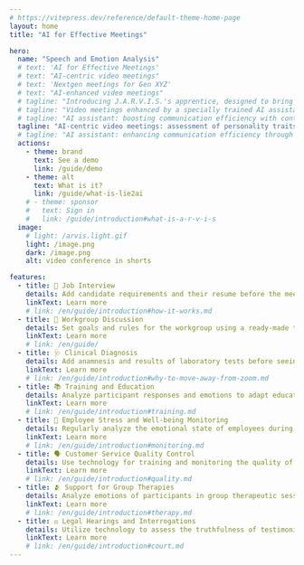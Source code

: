 ```yaml
---
# https://vitepress.dev/reference/default-theme-home-page
layout: home
title: "AI for Effective Meetings"

hero:
  name: "Speech and Emotion Analysis"
  # text: 'AI for Effective Meetings'
  # text: "AI-centric video meetings"
  # text: 'Nextgen meetings for Gen XYZ'
  # text: "AI-enhanced video meetings"
  # tagline: "Introducing J.A.R.V.I.S.'s apprentice, designed to bring the brilliance of its mentor into your meetings. This AI assistant uses past data to help you reach your goals, providing strategic advice and a focus on concrete outcomes."
  # tagline: "Video meetings enhanced by a specially trained AI assistant"
  # tagline: "AI assistant: boosting communication efficiency with continuous learning."
  tagline: "AI-centric video meetings: assessment of personality traits and truthfulness of statements of participants during a video conference."
  # tagline: "AI assistant: enhancing communication efficiency through continuous AI learning during your meetings."
  actions:
    - theme: brand
      text: See a demo
      link: /guide/demo
    - theme: alt
      text: What is it?
      link: /guide/what-is-lie2ai
    # - theme: sponsor
    #   text: Sign in
    #   link: /guide/introduction#what-is-a-r-v-i-s
  image:
    # light: /arvis.light.gif
    light: /image.png
    dark: /image.png
    alt: video conference in shorts

features:
  - title: 🔎 Job Interview
    details: Add candidate requirements and their resume before the meeting. Assess how well the candidate fits the job role during the interaction.
    linkText: Learn more
    # link: /en/guide/introduction#how-it-works.md
  - title: 💬 Workgroup Discussion
    details: Set goals and rules for the workgroup using a ready-made template. This will help maintain standards and drive towards achieving set goals.
    linkText: Learn more
    # link: /en/guide/
  - title: 🩺 Clinical Diagnosis
    details: Add anamnesis and results of laboratory tests before seeing a patient. Assess the nature of the illness during interactions.
    linkText: Learn more
    # link: /en/guide/introduction#why-to-move-away-from-zoom.md
  - title: 📚 Training and Education
    details: Analyze participant responses and emotions to adapt educational materials and teaching methods in real time.
    linkText: Learn more
    # link: /en/guide/introduction#training.md
  - title: 🧘 Employee Stress and Well-being Monitoring
    details: Regularly analyze the emotional state of employees during video conferences to assess stress levels and prevent burnout.
    linkText: Learn more
    # link: /en/guide/introduction#monitoring.md
  - title: 🗣️ Customer Service Quality Control
    details: Use technology for training and monitoring the quality of service provided by call center staff or customer support services.
    linkText: Learn more
    # link: /en/guide/introduction#quality.md
  - title: 🫂 Support for Group Therapies
    details: Analyze emotions of participants in group therapeutic sessions to improve interaction and enhance therapy effectiveness.
    linkText: Learn more
    # link: /en/guide/introduction#therapy.md
  - title: ⚖️ Legal Hearings and Interrogations
    details: Utilize technology to assess the truthfulness of testimonies during online interrogations and hearings.
    linkText: Learn more
    # link: /en/guide/introduction#court.md
---
```


